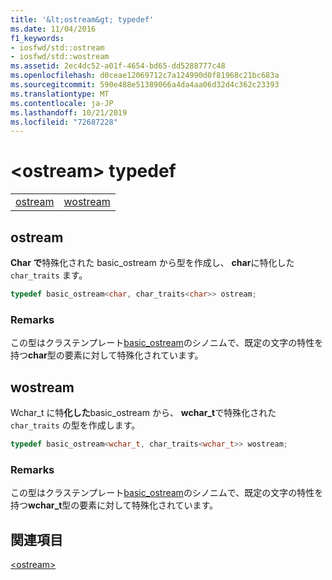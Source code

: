 ```yaml
---
title: '&lt;ostream&gt; typedef'
ms.date: 11/04/2016
f1_keywords:
- iosfwd/std::ostream
- iosfwd/std::wostream
ms.assetid: 2ec4dc52-a01f-4654-bd65-dd5288777c48
ms.openlocfilehash: d0ceae12069712c7a124990d0f81968c21bc683a
ms.sourcegitcommit: 590e488e51389066a4da4aa06d32d4c362c23393
ms.translationtype: MT
ms.contentlocale: ja-JP
ms.lasthandoff: 10/21/2019
ms.locfileid: "72687228"
---
```

# <a name="ltostreamgt-typedefs"></a>&lt;ostream&gt; typedef

|||
|-|-|
|[ostream](#ostream)|[wostream](#wostream)|

## <a name="ostream"></a>  ostream

**Char で**特殊化された basic_ostream から型を作成し、 **char**に特化した `char_traits` ます。

```cpp
typedef basic_ostream<char, char_traits<char>> ostream;
```

### <a name="remarks"></a>Remarks

この型はクラステンプレート[basic_ostream](../standard-library/basic-ostream-class.md)のシノニムで、既定の文字の特性を持つ**char**型の要素に対して特殊化されています。

## <a name="wostream"></a>  wostream

Wchar_t に特**化した**basic_ostream から、 **wchar_t**で特殊化された `char_traits` の型を作成します。

```cpp
typedef basic_ostream<wchar_t, char_traits<wchar_t>> wostream;
```

### <a name="remarks"></a>Remarks

この型はクラステンプレート[basic_ostream](../standard-library/basic-ostream-class.md)のシノニムで、既定の文字の特性を持つ**wchar_t**型の要素に対して特殊化されています。

## <a name="see-also"></a>関連項目

[\<ostream>](../standard-library/ostream.md)
